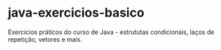 # java-exercicios-basico
Exercicios práticos do curso de Java - estrututas condicionais, laços de repetição, vetores e mais.
